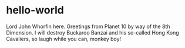 # hello-world

Lord John Whorfin here. Greetings from Planet 10 by way of the 8th Dimension.
I will destroy Buckaroo Banzai and his so-called Hong Kong Cavaliers, so laugh while you can, monkey boy!
